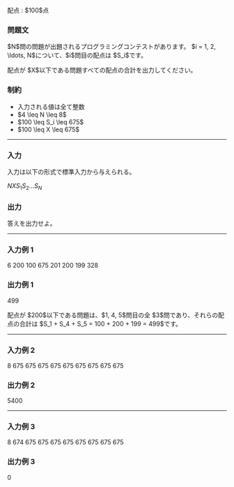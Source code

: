 
<div>

<span>

<span>

<p>
配点 : $100$点
</p>

<div>

<section>

### **問題文**

<p>
$N$問の問題が出題されるプログラミングコンテストがあります。
$i = 1, 2, \ldots, N$について、$i$問目の配点は $S_i$です。
</p>

<p>
配点が $X$以下である問題すべての配点の合計を出力してください。
</p>

</section>

</div>

<div>

<section>

### **制約**

<ul>

<li>
入力される値は全て整数
</li>

<li>
$4 \leq N \leq 8$
</li>

<li>
$100 \leq S_i \leq 675$
</li>

<li>
$100 \leq X \leq 675$
</li>

</ul>

</section>

</div>

---

<div>

<div>

<section>

### **入力**

<p>
入力は以下の形式で標準入力から与えられる。
</p>

<div>

$N$$X$$S_1$$S_2$$\ldots$$S_N$
</div>

</section>

</div>

<div>

<section>

### **出力**

<p>
答えを出力せよ。
</p>

</section>

</div>

</div>

---

<div>

<section>

### **入力例 1**

<div>

6 200
100 675 201 200 199 328

</div>

</section>

</div>

<div>

<section>

### **出力例 1**

<div>

499

</div>

<p>
配点が $200$以下である問題は、$1, 4, 5$問目の全 $3$問であり、それらの配点の合計は $S_1 + S_4 + S_5 = 100 + 200 + 199 = 499$です。
</p>

</section>

</div>

---

<div>

<section>

### **入力例 2**

<div>

8 675
675 675 675 675 675 675 675 675

</div>

</section>

</div>

<div>

<section>

### **出力例 2**

<div>

5400

</div>

</section>

</div>

---

<div>

<section>

### **入力例 3**

<div>

8 674
675 675 675 675 675 675 675 675

</div>

</section>

</div>

<div>

<section>

### **出力例 3**

<div>

0

</div>

</section>

</div>

</span>

</span>

</div>
